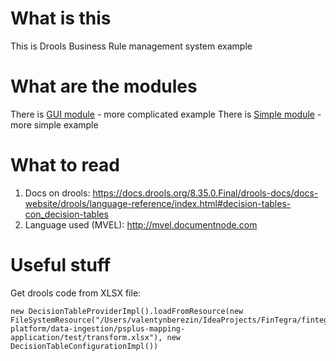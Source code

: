 # What is this

This is Drools Business Rule management system example


# What are the modules

There is [GUI module](drools-gui) - more complicated example
There is [Simple module](drools-simple) - more simple example


# What to read

1. Docs on drools:
https://docs.drools.org/8.35.0.Final/drools-docs/docs-website/drools/language-reference/index.html#decision-tables-con_decision-tables
2. Language used (MVEL):
http://mvel.documentnode.com

# Useful stuff

Get drools code from XLSX file:
```
new DecisionTableProviderImpl().loadFromResource(new FileSystemResource("/Users/valentynberezin/IdeaProjects/FinTegra/fintegra-platform/data-ingestion/psplus-mapping-application/test/transform.xlsx"), new DecisionTableConfigurationImpl())
```